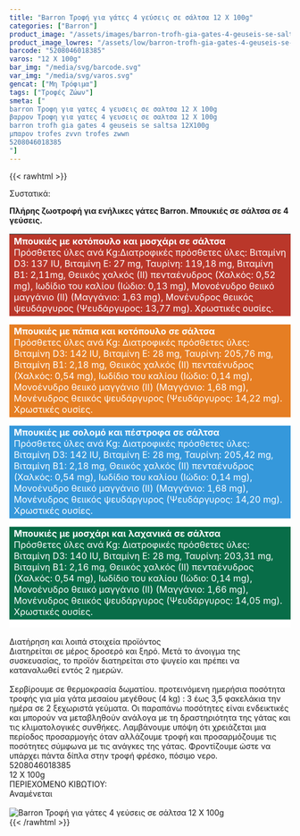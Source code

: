 ```yaml
---
title: "Barron Τροφή για γάτες 4 γεύσεις σε σάλτσα 12 X 100g"
categories: ["Barron"]
product_image: "/assets/images/barron-trofh-gia-gates-4-geuseis-se-saltsa-12X100g.jpg"
product_image_lowres: "/assets/low/barron-trofh-gia-gates-4-geuseis-se-saltsa-12X100g.jpg"
barcode: "5208046018385"
varos: "12 X 100g"
bar_img: "/media/svg/barcode.svg"
var_img: "/media/svg/varos.svg"
gencat: ["Μη Τρόφιμα"]
tags: ["Τροφές Ζώων"]
smeta: ["
barron Τροφη για γατες 4 γευσεις σε σαλτσα 12 X 100g
βαρρον Τροφη για γατες 4 γευσεις σε σαλτσα 12 X 100g
barron trofh gia gates 4 geuseis se saltsa 12X100g
μπαρον trofes zvvn trofes zwwn
5208046018385
"]
---
```

{{< rawhtml >}}

<div class="sload48"><div class="product"><div id="sistatika">Συστατικά:</div><p><strong>Πλήρης ζωοτροφή για ενήλικες γάτες Βarron. Μπουκιές σε σάλτσα σε 4 γεύσεις.</strong></p><table style="border-collapse:collapse;width:100%" border="0" cellpadding="15px"><tbody><tr><td style="background-color:#ba372a"><span style="color:#fff"><strong>Mπουκιές με κοτόπουλο και μοσχάρι σε σάλτσα</strong></span><br><span style="color:#fff">Πρόσθετες ύλες ανά Κg:Διατροφικές πρόσθετες ύλες: Βιταμίνη D3: 137 IU, Βιταμίνη Ε: 27 mg, Ταυρίνη: 119,18 mg, Βιταμίνη Β1: 2,11mg, Θειικός χαλκός (ΙΙ) πενταένυδρος (Χαλκός: 0,52 mg), Ιωδίδιο του καλίου (Ιώδιο: 0,13 mg), Μονοένυδρο θειικό μαγγάνιο (II) (Μαγγάνιο: 1,63 mg), Μονένυδρος θειικός ψευδάργυρος (Ψευδάργυρος: 13,77 mg). Χρωστικές ουσίες.</span></td></tr><tr><td style="width:99.55%;background-color:#e67e23"><span style="color:#fff"><strong>Mπουκιές με πάπια και κοτόπουλο σε σάλτσα</strong></span><br><span style="color:#fff">Πρόσθετες ύλες ανά Κg: Διατροφικές πρόσθετες ύλες: Βιταμίνη D3: 142 IU, Βιταμίνη Ε: 28 mg, Ταυρίνη: 205,76 mg, Βιταμίνη Β1: 2,18 mg, Θειικός χαλκός (ΙΙ) πενταένυδρος (Χαλκός: 0,54 mg), Ιωδίδιο του καλίου (Ιώδιο: 0,14 mg), Μονοένυδρο θειικό μαγγάνιο (II) (Μαγγάνιο: 1,68 mg), Μονένυδρος θειικός ψευδάργυρος (Ψευδάργυρος: 14,22 mg). Χρωστικές ουσίες.</span></td></tr><tr><td style="width:99.55%;background-color:#3598db"><span style="color:#fff"><strong>Mπουκιές με σολομό και πέστροφα σε σάλτσα</strong></span><br><span style="color:#fff">Πρόσθετες ύλες ανά Κg: Διατροφικές πρόσθετες ύλες: Βιταμίνη D3: 142 IU, Βιταμίνη Ε: 28 mg, Ταυρίνη: 205,42 mg, Βιταμίνη Β1: 2,18 mg, Θειικός χαλκός (ΙΙ) πενταένυδρος (Χαλκός: 0,54 mg), Ιωδίδιο του καλίου (Ιώδιο: 0,14 mg), Μονοένυδρο θειικό μαγγάνιο (II) (Μαγγάνιο: 1,68 mg), Μονένυδρος θειικός ψευδάργυρος (Ψευδάργυρος: 14,20 mg). Χρωστικές ουσίες.</span></td></tr><tr><td style="width:99.55%;background-color:#086d48"><span style="color:#fff"><strong>Mπουκιές με μοσχάρι και λαχανικά σε σάλτσα</strong></span><br><span style="color:#fff">Πρόσθετες ύλες ανά Κg: Διατροφικές πρόσθετες ύλες: Βιταμίνη D3: 140 IU, Βιταμίνη Ε: 28 mg, Ταυρίνη: 203,31 mg, Βιταμίνη Β1: 2,16 mg, Θειικός χαλκός (ΙΙ) πενταένυδρος (Χαλκός: 0,54 mg), Ιωδίδιο του καλίου (Ιώδιο: 0,14 mg), Μονοένυδρο θειικό μαγγάνιο (II) (Μαγγάνιο: 1,66 mg), Μονένυδρος θειικός ψευδάργυρος (Ψευδάργυρος: 14,05 mg). Χρωστικές ουσίες.</span></td></tr></tbody></table><style>.product td{border-bottom:15px solid #fff}</style><p></p><div id="loipa">Διατήρηση και λοιπά στοιχεία προϊόντος</div><div class="alltext"><span style="font-weight:400">Διατηρείται σε μέρος δροσερό και ξηρό. Μετά το άνοιγμα της συσκευασίας, το προϊόν διατηρείται στο ψυγείο και πρέπει να καταναλωθεί εντός 2 ημερών.<br><br></span><span style="font-weight:400">Σερβίρουμε σε θερμοκρασία δωματίου. προτεινόμενη ημερήσια ποσότητα τροφής για μία γάτα μεσαίου μεγέθους (4 kg) : 3 έως 3,5 φακελάκια την ημέρα σε 2 ξεχωριστά γεύματα. Οι παραπάνω ποσότητες είναι ενδεικτικές και μπορούν να μεταβληθούν ανάλογα με τη δραστηριότητα της γάτας και τις κλιματολογικές συνθήκες. Λαμβάνουμε υπόψη ότι χρειάζεται μια περίοδος προσαρμογής όταν αλλάζουμε τροφή και προσαρμόζουμε τις ποσότητες σύμφωνα με τις ανάγκες της γάτας. Φροντίζουμε ώστε να υπάρχει πάντα δίπλα στην τροφή φρέσκο, πόσιμο νερο.</span></div><div id="barcode"><div id="barimage1"></div><span id="bartext">5208046018385</span></div><div id="varos"><div id="varosimage1"></div><span id="varostext">12 X 100g</span></div><div id="kivotio">ΠΕΡΙΕΧΟΜΕΝΟ ΚΙΒΩΤΙΟΥ:<br>Αναμένεται</div><br><div class="pimg"><img alt="Barron Τροφή για γάτες 4 γεύσεις σε σάλτσα 12 X 100g" title="Barron Τροφή για γάτες 4 γεύσεις σε σάλτσα 12 X 100g" src="/assets/images/barron-trofh-gia-gates-4-geuseis-se-saltsa-12X100g.jpg"></div></div></div>
{{< /rawhtml >}}


